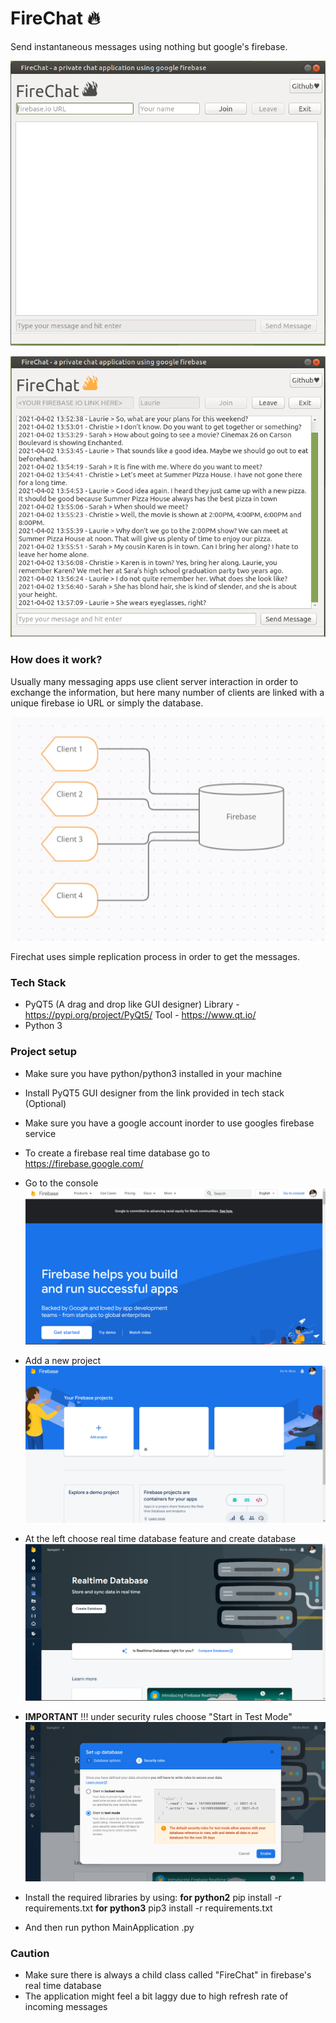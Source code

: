 # FireChat 🔥

Send instantaneous messages using nothing but google's firebase.

![github-small](https://github.com/Santhoshlm10/FireChat-Python/blob/main/FireChat/images/MainApp1.png)

![github-small](https://github.com/Santhoshlm10/FireChat-Python/blob/main/FireChat/images/MainApp2.png)






### How does it work?
Usually many messaging apps use client server interaction in order to exchange the information, but here many number of clients are linked with a unique firebase io URL or simply the database.

![github-small](https://github.com/Santhoshlm10/FireChat-Python/blob/main/FireChat/images/Structure.png)

Firechat uses simple replication process in order to get the messages.



### Tech Stack
- PyQT5 (A drag and drop like GUI designer)
   Library - https://pypi.org/project/PyQt5/
   Tool - https://www.qt.io/
- Python 3

### Project setup
- Make sure you have python/python3 installed in your machine
- Install PyQT5 GUI designer from the link provided in tech stack (Optional)
- Make sure you have a google account inorder to use googles firebase service
- To create a firebase real time database go to https://firebase.google.com/ 
- Go to the console
![github-small](https://github.com/Santhoshlm10/FireChat-Python/blob/main/FireChat/images/Firebase1.png)

- Add a new project 
![github-small](https://github.com/Santhoshlm10/FireChat-Python/blob/main/FireChat/images/Firebase2.png)

- At the left choose real time database feature and create database
![github-small](https://github.com/Santhoshlm10/FireChat-Python/blob/main/FireChat/images/Firebase3.png)


-  **IMPORTANT** !!!  under security rules choose "Start in Test Mode"
![github-small](https://github.com/Santhoshlm10/FireChat-Python/blob/main/FireChat/images/Firebase4.png)


- Install the required libraries by using: 
				**for python2**
				pip install -r requirements.txt
				**for python3** 
				pip3 install -r requirements.txt
- And then run python MainApplication .py 

### Caution
- Make sure there is always a child class called "FireChat" in firebase's real time database
- The application might feel a bit laggy due to high refresh rate of incoming messages

